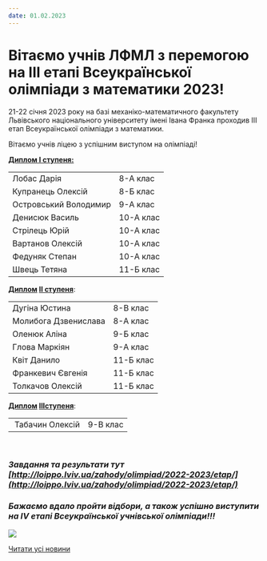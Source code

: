 ```yaml
---
date: 01.02.2023
---
```

# Вітаємо учнів ЛФМЛ з перемогою на III етапі Всеукраїнської олімпіади з математики 2023!

21-22 січня 2023 року на базі механіко-математичного факультету Львівського національного університету імені Івана Франка проходив ІІІ етап Всеукраїнської олімпіади з математики.

Вітаємо учнів ліцею з успішним виступом на олімпіаді!

**<u>Диплом I ступеня:</u>**

|                       |           |
| --------------------- | --------- |
|      Лобас Дарія      | 8-А клас  |
|   Купранець Олексій   | 8-Б клас  |
| Островський Володимир | 9-А клас  |
|    Денисюк Василь     | 10-А клас |
|     Стрілець Юрій     | 10-А клас |
|   Вартанов Олексій    | 10-А клас |
|    Федуняк Степан     | 10-А клас |
|     Швець Тетяна      | 11-Б клас |

**<u>Диплом</u> <u>II ступеня</u>**:

|                      |           |
| -------------------- | --------- |
|    Дугіна Юстина     | 8-В клас  |
| Молибога Дзвенислава | 8-А клас  |
|     Оленюк Аліна     | 9-Б клас  |
|    Глова Маркіян     | 9-А клас  |
|     Квіт Данило      | 11-Б клас |
|  Франкевич Євгенія   | 11-Б клас |
|   Толкачов Олексій   | 11-Б клас |

**<u>Диплом</u> <u>IIIступеня</u>**:

|                  |          |
| ---------------- | -------- |
|  Табачин Олексій | 9-В клас |

 

### *Завдання та результати тут [http://loippo.lviv.ua/zahody/olimpiad/2022-2023/etap/](http://loippo.lviv.ua/zahody/olimpiad/2022-2023/etap/)*

### *Бажаємо вдало пройти відбори, а також успішно виступити на IV етапі Всеукраїнської учнівської олімпіади!!!*

![](/images/blog/вітаємо-учнів-лфмл-з-перемогою-на-iii-етапі-всеукраїнської/нагородження.jpg)

[Читати усі новини](/news)
